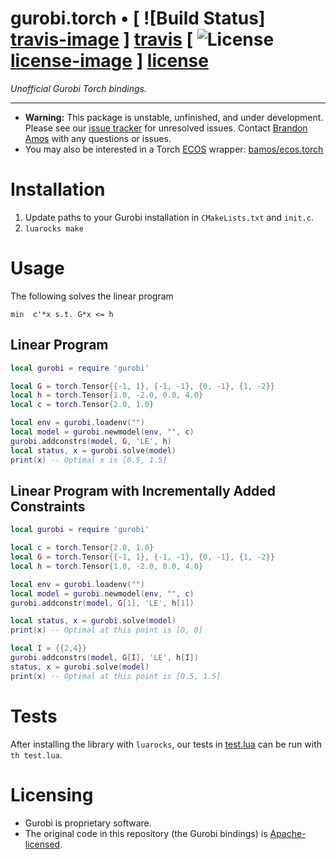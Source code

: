 # gurobi.torch • [ ![Build Status] [travis-image] ] [travis] [ ![License] [license-image] ] [license]

*Unofficial Gurobi Torch bindings.*

[travis-image]: https://travis-ci.org/bamos/gurobi.torch.png?branch=master
[travis]: http://travis-ci.org/bamos/gurobi.torch

[license-image]: http://img.shields.io/badge/license-Apache--2-blue.svg?style=flat
[license]: LICENSE

---

+ **Warning:** This package is unstable, unfinished, and under development.
  Please see our [issue tracker](https://github.com/bamos/gurobi.torch/issues)
  for unresolved issues.
  Contact [Brandon Amos](http://bamos.github.io) with any questions
  or issues.
+ You may also be interested in a Torch
  [ECOS](https://github.com/embotech/ecos) wrapper:
  [bamos/ecos.torch](https://github.com/bamos/ecos.torch)

# Installation

1. Update paths to your Gurobi installation in `CMakeLists.txt` and `init.c`.
2. `luarocks make`

# Usage

The following solves the linear program

```
min  c'*x s.t. G*x <= h
```

## Linear Program

```lua
local gurobi = require 'gurobi'

local G = torch.Tensor{{-1, 1}, {-1, -1}, {0, -1}, {1, -2}}
local h = torch.Tensor{1.0, -2.0, 0.0, 4.0}
local c = torch.Tensor{2.0, 1.0}

local env = gurobi.loadenv("")
local model = gurobi.newmodel(env, "", c)
gurobi.addconstrs(model, G, 'LE', h)
local status, x = gurobi.solve(model)
print(x) -- Optimal x is [0.5, 1.5]
```

## Linear Program with Incrementally Added Constraints
```lua
local gurobi = require 'gurobi'

local c = torch.Tensor{2.0, 1.0}
local G = torch.Tensor{{-1, 1}, {-1, -1}, {0, -1}, {1, -2}}
local h = torch.Tensor{1.0, -2.0, 0.0, 4.0}

local env = gurobi.loadenv("")
local model = gurobi.newmodel(env, "", c)
gurobi.addconstr(model, G[1], 'LE', h[1])

local status, x = gurobi.solve(model)
print(x) -- Optimal at this point is [0, 0]

local I = {{2,4}}
gurobi.addconstrs(model, G[I], 'LE', h[I])
status, x = gurobi.solve(model)
print(x) -- Optimal at this point is [0.5, 1.5]
```

# Tests

After installing the library with `luarocks`, our tests in
[test.lua](https://github.com/bamos/ecos.torch/blob/master/test.lua)
can be run with `th test.lua`.

# Licensing

+ Gurobi is proprietary software.
+ The original code in this repository (the Gurobi bindings) is
  [Apache-licensed](https://github.com/bamos/ecos.torch/blob/master/LICENSE).
